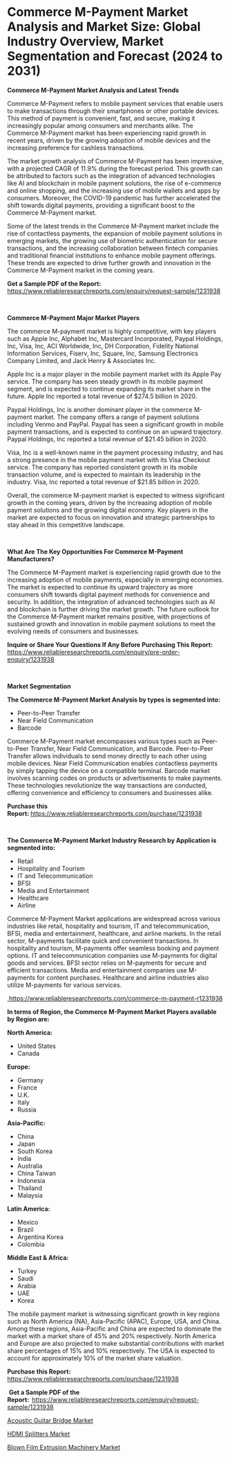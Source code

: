 <p><h1>Commerce M-Payment Market Analysis and Market Size: Global Industry Overview, Market Segmentation and Forecast (2024 to 2031)</h1></p><p><strong>Commerce M-Payment Market Analysis and Latest Trends</strong></p>
<p><p>Commerce M-Payment refers to mobile payment services that enable users to make transactions through their smartphones or other portable devices. This method of payment is convenient, fast, and secure, making it increasingly popular among consumers and merchants alike. The Commerce M-Payment market has been experiencing rapid growth in recent years, driven by the growing adoption of mobile devices and the increasing preference for cashless transactions.</p><p>The market growth analysis of Commerce M-Payment has been impressive, with a projected CAGR of 11.9% during the forecast period. This growth can be attributed to factors such as the integration of advanced technologies like AI and blockchain in mobile payment solutions, the rise of e-commerce and online shopping, and the increasing use of mobile wallets and apps by consumers. Moreover, the COVID-19 pandemic has further accelerated the shift towards digital payments, providing a significant boost to the Commerce M-Payment market.</p><p>Some of the latest trends in the Commerce M-Payment market include the rise of contactless payments, the expansion of mobile payment solutions in emerging markets, the growing use of biometric authentication for secure transactions, and the increasing collaboration between fintech companies and traditional financial institutions to enhance mobile payment offerings. These trends are expected to drive further growth and innovation in the Commerce M-Payment market in the coming years.</p></p>
<p><strong>Get a Sample PDF of the Report:&nbsp;</strong> <a href="https://www.reliableresearchreports.com/enquiry/request-sample/1231938">https://www.reliableresearchreports.com/enquiry/request-sample/1231938</a></p>
<p>&nbsp;</p>
<p><strong>Commerce M-Payment Major Market Players</strong></p>
<p><p>The commerce M-payment market is highly competitive, with key players such as Apple Inc, Alphabet Inc, Mastercard Incorporated, Paypal Holdings, Inc, Visa, Inc, ACI Worldwide, Inc, DH Corporation, Fidelity National Information Services, Fiserv, Inc, Square, Inc, Samsung Electronics Company Limited, and Jack Henry & Associates Inc.</p><p>Apple Inc is a major player in the mobile payment market with its Apple Pay service. The company has seen steady growth in its mobile payment segment, and is expected to continue expanding its market share in the future. Apple Inc reported a total revenue of $274.5 billion in 2020.</p><p>Paypal Holdings, Inc is another dominant player in the commerce M-payment market. The company offers a range of payment solutions including Venmo and PayPal. Paypal has seen a significant growth in mobile payment transactions, and is expected to continue on an upward trajectory. Paypal Holdings, Inc reported a total revenue of $21.45 billion in 2020.</p><p>Visa, Inc is a well-known name in the payment processing industry, and has a strong presence in the mobile payment market with its Visa Checkout service. The company has reported consistent growth in its mobile transaction volume, and is expected to maintain its leadership in the industry. Visa, Inc reported a total revenue of $21.85 billion in 2020.</p><p>Overall, the commerce M-payment market is expected to witness significant growth in the coming years, driven by the increasing adoption of mobile payment solutions and the growing digital economy. Key players in the market are expected to focus on innovation and strategic partnerships to stay ahead in this competitive landscape.</p></p>
<p>&nbsp;</p>
<p><strong>What Are The Key Opportunities For Commerce M-Payment Manufacturers?</strong></p>
<p><p>The Commerce M-Payment market is experiencing rapid growth due to the increasing adoption of mobile payments, especially in emerging economies. The market is expected to continue its upward trajectory as more consumers shift towards digital payment methods for convenience and security. In addition, the integration of advanced technologies such as AI and blockchain is further driving the market growth. The future outlook for the Commerce M-Payment market remains positive, with projections of sustained growth and innovation in mobile payment solutions to meet the evolving needs of consumers and businesses.</p></p>
<p><strong>Inquire or Share Your Questions If Any Before Purchasing This Report:</strong> <a href="https://www.reliableresearchreports.com/enquiry/pre-order-enquiry/1231938">https://www.reliableresearchreports.com/enquiry/pre-order-enquiry/1231938</a></p>
<p>&nbsp;</p>
<p><strong>Market Segmentation</strong></p>
<p><strong>The Commerce M-Payment Market Analysis by types is segmented into:</strong></p>
<p><ul><li>Peer-to-Peer Transfer</li><li>Near Field Communication</li><li>Barcode</li></ul></p>
<p><p>Commerce M-Payment market encompasses various types such as Peer-to-Peer Transfer, Near Field Communication, and Barcode. Peer-to-Peer Transfer allows individuals to send money directly to each other using mobile devices. Near Field Communication enables contactless payments by simply tapping the device on a compatible terminal. Barcode market involves scanning codes on products or advertisements to make payments. These technologies revolutionize the way transactions are conducted, offering convenience and efficiency to consumers and businesses alike.</p></p>
<p><strong>Purchase this Report:&nbsp;</strong><a href="https://www.reliableresearchreports.com/purchase/1231938">https://www.reliableresearchreports.com/purchase/1231938</a></p>
<p>&nbsp;</p>
<p><strong>The Commerce M-Payment Market Industry Research by Application is segmented into:</strong></p>
<p><ul><li>Retail</li><li>Hospitality and Tourism</li><li>IT and Telecommunication</li><li>BFSI</li><li>Media and Entertainment</li><li>Healthcare</li><li>Airline</li></ul></p>
<p><p>Commerce M-Payment Market applications are widespread across various industries like retail, hospitality and tourism, IT and telecommunication, BFSI, media and entertainment, healthcare, and airline markets. In the retail sector, M-payments facilitate quick and convenient transactions. In hospitality and tourism, M-payments offer seamless booking and payment options. IT and telecommunication companies use M-payments for digital goods and services. BFSI sector relies on M-payments for secure and efficient transactions. Media and entertainment companies use M-payments for content purchases. Healthcare and airline industries also utilize M-payments for various services.</p></p>
<p><a href="https://www.reliableresearchreports.com/commerce-m-payment-r1231938">&nbsp;https://www.reliableresearchreports.com/commerce-m-payment-r1231938</a></p>
<p><strong>In terms of Region, the Commerce M-Payment Market Players available by Region are:</strong></p>
<p>
    <p> <strong> North America: </strong>
        <ul>
            <li>United States</li>
            <li>Canada</li>
        </ul>
        </p> 
    <p> <strong> Europe: </strong>
        <ul>
            <li>Germany</li>
            <li>France</li>
            <li>U.K.</li>
            <li>Italy</li>
            <li>Russia</li>
        </ul>
        </p> 
    <p> <strong> Asia-Pacific: </strong>
        <ul>
            <li>China</li>
            <li>Japan</li>
            <li>South Korea</li>
            <li>India</li>
            <li>Australia</li>
            <li>China Taiwan</li>
            <li>Indonesia</li>
            <li>Thailand</li>
            <li>Malaysia</li>
        </ul>
        </p> 
    <p> <strong> Latin America: </strong>
        <ul>
            <li>Mexico</li>
            <li>Brazil</li>
            <li>Argentina Korea</li>
            <li>Colombia</li>
        </ul>
        </p> 
    <p> <strong> Middle East & Africa: </strong>
        <ul>
            <li>Turkey</li>
            <li>Saudi</li>
            <li>Arabia</li>
            <li>UAE</li>
            <li>Korea</li>
        </ul>
    </p>
    </p>
<p><p>The mobile payment market is witnessing significant growth in key regions such as North America (NA), Asia-Pacific (APAC), Europe, USA, and China. Among these regions, Asia-Pacific and China are expected to dominate the market with a market share of 45% and 20% respectively. North America and Europe are also projected to make substantial contributions with market share percentages of 15% and 10% respectively. The USA is expected to account for approximately 10% of the market share valuation.</p></p>
<p><strong>Purchase this Report: </strong><a href="https://www.reliableresearchreports.com/purchase/1231938">https://www.reliableresearchreports.com/purchase/1231938</a></p>
<p>&nbsp;<strong>Get a Sample PDF of the Report:&nbsp;&nbsp;</strong><a href="https://www.reliableresearchreports.com/enquiry/request-sample/1231938">https://www.reliableresearchreports.com/enquiry/request-sample/1231938</a></p>
<p><strong></strong></p>
<p><p><a href="https://www.linkedin.com/pulse/decoding-acoustic-guitar-bridge-market-metrics-share-trends-growth-wdgaf?trackingId=m0mD2Tt3FTLJtvltuiGSYw%3D%3D">Acoustic Guitar Bridge Market</a></p><p><a href="https://www.linkedin.com/pulse/hdmi-splitters-market-size-reveals-best-marketing-channels-sqp2e?trackingId=HboTaFopFeD%2B6LtxQRQKdg%3D%3D">HDMI Splitters Market</a></p><p><a href="https://www.linkedin.com/pulse/blown-film-extrusion-machinery-market-analysis-sze-forecasted-bywle?trackingId=eOLP3umUt04c%2Br95o9DBQQ%3D%3D">Blown Film Extrusion Machinery Market</a></p></p>